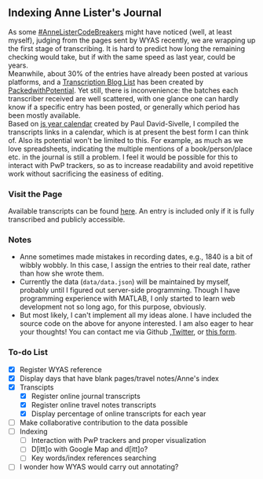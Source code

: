 ## Indexing Anne Lister's Journal
As some [#AnneListerCodeBreakers](https://wyascatablogue.wordpress.com/exhibitions/anne-lister/anne-lister-diary-transcription-project/) might have noticed (well, at least myself), judging from the pages sent by WYAS recently,  we are wrapping up the first stage of transcribing. It is hard to predict how long the remaining checking would take, but if with the same speed as last year, could be years.   
Meanwhile, about 30% of the entries have already been posted at various platforms, and a [Transcription Blog List](https://www.packedwithpotential.org/resources/anne-lister-diary-transcripts) has been created by [PackedwithPotential](https://www.packedwithpotential.org/home). Yet still, there is inconvenience: the batches each transcriber received are well scattered, with one glance one can hardly know if a specific entry has been posted, or generally which period has been mostly available.  
Based on [js year calendar](https://github.com/year-calendar/js-year-calendar) created by Paul David-Sivelle, I compiled the transcripts links in a calendar, which is at present the best form I can think of. Also its potential won't be limited to this. For example, as much as we love spreadsheets, indicating the multiple mentions of a book/person/place etc. in the journal is still a problem. I feel it would be possible for this to interact with PwP trackers, so as to increase readability and avoid repetitive work without sacrificing the easiness of editing.


### Visit the Page 
Available transcripts can be found [here](https://jiangjy-713.github.io/AL_Index/). An entry is included only if it is fully transcribed and publicly accessible.  

### Notes
- Anne sometimes made mistakes in recording dates, e.g., 1840 is a bit of wibbly wobbly. In this case, I assign the entries to their real date, rather than how she wrote them. 
- Currently the data (`data/data.json`) will be maintained by myself, probably until I figured out server-side programming. Though I have programming experience with MATLAB, I only started to learn web development not so long ago, for this purpose, obviously. 
- But most likely, I can't implement all my ideas alone. I have included the source code on the above for anyone interested. I am also eager to hear your thoughts! You can contact me via Github ,[Twitter](https://twitter.com/water_in_forest), or [this form](https://forms.gle/Ab1GXBibJraTtMzZ7).

### To-do List
- [x] Register WYAS reference
- [x] Display days that have blank pages/travel notes/Anne's index 
- [x] Transcipts 
    - [x] Register online journal transcripts
    - [x] Register online travel notes transcripts
    - [x] Display percentage of online transcripts for each year 
- [ ] Make collaborative contribution to the data possible
- [ ] Indexing 
    - [ ] Interaction with PwP trackers and proper visualization
    - [ ] D[itt]o with Google Map and d[itt]o?
    - [ ] Key words/index references searching
- [ ] I wonder how WYAS would carry out annotating? 

